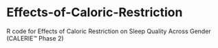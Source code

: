 # Effects-of-Caloric-Restriction
R code for Effects of Caloric Restriction on Sleep Quality Across Gender (CALERIE™ Phase 2)

